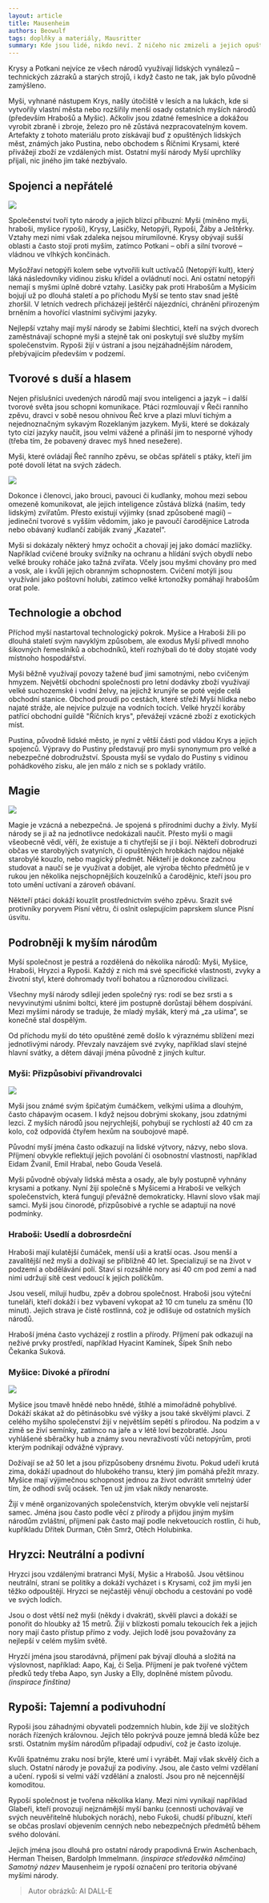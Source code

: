 ```yaml
---
layout: article
title: Mausenheim
authors: Beowulf
tags: doplňky a materiály, Mausritter
summary: Kde jsou lidé, nikdo neví. Z ničeho nic zmizeli a jejich opuštěná města ovládly Krysy a Potkani (pokud je název zvířete psán s velkým písmenem, jedná se o konkrétní národ). Tito tvorové, žijící ve stínech lidského světa, náhle povstali a přizpůsobili si opuštěná města pro své vlastní účely.
---
```


Krysy a Potkani nejvíce ze všech národů využívají lidských vynálezů – technických zázraků a starých strojů, i když často ne tak, jak bylo původně zamýšleno.

Myši, vyhnané nástupem Krys, našly útočiště v lesích a na lukách, kde si vytvořily vlastní města nebo rozšířily menší osady ostatních myších národů (především Hrabošů a Myšic). Ačkoliv jsou zdatné řemeslnice a dokážou vyrobit zbraně i zbroje, železo pro ně zůstává nezpracovatelným kovem. Artefakty z tohoto materiálu proto získávají buď z opuštěných lidských měst, známých jako Pustina, nebo obchodem s Říčními Krysami, které přivážejí zboží ze vzdálených míst. Ostatní myší národy Myší uprchlíky přijali, nic jiného jim také nezbývalo.

## Spojenci a nepřátelé

![](povoz_s_broukem.jpg)

Společenství tvoří tyto národy a jejich blízcí příbuzní: Myši (míněno myši, hraboši, myšice rypoši), Krysy, Lasičky, Netopýři, Rypoši, Žáby a Ještěrky. Vztahy mezi nimi však zdaleka nejsou mírumilovné. Krysy obývají sušší oblasti a často stojí proti myším, zatímco Potkani – obří a silní tvorové – vládnou ve vlhkých končinách.

Myšožřaví netopýři kolem sebe vytvořili kult uctívačů (Netopýří kult), který láká následovníky vidinou zisku křídel a ovládnutí noci. Ani ostatní netopýři nemají s myšmi úplně dobré vztahy. Lasičky pak proti Hrabošům a Myšicím bojují už po dlouhá staletí a po příchodu Myší se tento stav snad ještě zhoršil. V letních vedrech přicházejí ještěrčí nájezdníci, chránění přirozeným brněním a hovořící vlastními syčivými jazyky.

Nejlepší vztahy mají myší národy se žabími šlechtici, kteří na svých dvorech zaměstnávají schopné myši a stejně tak oni poskytují své služby myším společenstvím. Rypoši žijí v ústraní a jsou nejzáhadnějším národem, přebývajícím především v podzemí.

## Tvorové s duší a hlasem

Nejen příslušníci uvedených národů mají svou inteligenci a jazyk – i další tvorové světa jsou schopni komunikace. Ptáci rozmlouvají v Řeči ranního zpěvu, dravci v sobě nesou ohnivou Řeč krve a plazi mluví tichým a nejednoznačným sykavým Rozeklaným jazykem. Myši, které se dokázaly tyto cizí jazyky naučit, jsou velmi vážené a přináší jim to nesporné výhody (třeba tím, že pobavený dravec myš hned nesežere).

Myši, které ovládají Řeč ranního zpěvu, se občas spřátelí s ptáky, kteří jim poté dovolí létat na svých zádech.

![](kudlanka.jpg)

Dokonce i členovci, jako brouci, pavouci či kudlanky, mohou mezi sebou omezeně komunikovat, ale jejich inteligence zůstává blízká (našim, tedy lidským) zvířatům. Přesto existují výjimky (snad způsobené magií) – jedineční tvorové s vyšším vědomím, jako je pavoučí čarodějnice Latroda nebo obávaný kudlančí zabiják zvaný „Kazatel“.

Myši si dokázaly některý hmyz ochočit a chovají jej jako domácí mazlíčky. Například cvičené brouky svižníky na ochranu a hlídání svých obydlí nebo velké brouky roháče jako tažná zvířata. Včely jsou myšmi chovány pro med a vosk, ale i kvůli jejich obranným schopnostem. Cvičení motýli jsou využíváni jako poštovní holubi, zatímco velké krtonožky pomáhají hrabošům orat pole.

## Technologie a obchod

Příchod myší nastartoval technologický pokrok. Myšice a Hraboši žili po dlouhá staletí svým navyklým způsobem, ale exodus Myší přivedl mnoho šikovných řemeslníků a obchodníků, kteří rozhýbali do té doby stojaté vody místnoho hospodářství.

Myši běžně využívají povozy tažené buď jimi samotnými, nebo cvičeným hmyzem. Největší obchodní společnosti pro letní dodávky zboží využívají velké suchozemské i vodní želvy, na jejichž krunýře se poté vejde celá obchodní stanice. Obchod proudí po cestách, které střeží Myší hlídka nebo najaté stráže, ale nejvíce pulzuje na vodních tocích. Velké hryzčí koráby patřící obchodní guildě "Říčních krys", převážejí vzácné zboží z exotických míst.

Pustina, původně lidské město, je nyní z větší části pod vládou Krys a jejich spojenců. Výpravy do Pustiny představují pro myši synonymum pro velké a nebezpečné dobrodružství. Spousta myší se vydalo do Pustiny s vidinou pohádkového zisku, ale jen málo z nich se s poklady vrátilo.

## Magie

![](krysa.jpg)

Magie je vzácná a nebezpečná. Je spojená s přírodními duchy a živly. Myší národy se ji až na jednotlivce nedokázali naučit. Přesto myši o magii všeobecně vědí, věří, že existuje a ti chytřejší se jí i bojí. Někteří dobrodruzi občas ve starobylých svatyních, či opuštěných hrobkách najdou nějaké starobylé kouzlo, nebo magický předmět. Někteří je dokonce začnou studovat a naučí se je využívat a dobíjet, ale výroba těchto předmětů je v rukou jen několika nejschopnějších kouzelníků a čarodějnic, kteří jsou pro toto umění uctívaní a zároveň obávaní.

Někteří ptáci dokáží kouzlit prostřednictvím svého zpěvu. Srazit své protivníky poryvem Písní větru, či oslnit oslepujícím paprskem slunce Písní úsvitu.

## Podrobněji k myším národům

Myší společnost je pestrá a rozdělená do několika národů: Myši, Myšice, Hraboši, Hryzci a Rypoši. Každý z nich má své specifické vlastnosti, zvyky a životní styl, které dohromady tvoří bohatou a různorodou civilizaci.

Všechny myší národy sdílejí jeden společný rys: rodí se bez srsti a s nevyvinutými ušními boltci, které jim postupně dorůstají během dospívání. Mezi myšími národy se traduje, že mladý myšák, který má „za ušima“, se konečně stal dospělým.

Od příchodu myší do této opuštěné země došlo k výraznému sblížení mezi jednotlivými národy. Převzaly navzájem své zvyky, například slaví stejné hlavní svátky, a dětem dávají jména původně z jiných kultur.

### Myši: Přizpůsobiví přivandrovalci

![](kane.jpg)

Myši jsou známé svým špičatým čumáčkem, velkými ušima a dlouhým, často chápavým ocasem. I když nejsou dobrými skokany, jsou zdatnými lezci. Z myších národů jsou nejrychlejší, pohybují se rychlostí až 40 cm za kolo, což odpovídá čtyřem hexům na soubojové mapě.

Původní myší jména často odkazují na lidské výtvory, názvy, nebo slova. Příjmení obvykle reflektují jejich povolání či osobnostní vlastnosti, například Eidam Žvanil, Emil Hrabal, nebo Gouda Veselá.

Myši původně obývaly lidská města a osady, ale byly postupně vyhnány krysami a potkany. Nyní žijí společně s Myšicemi a Hraboši ve velkých společenstvích, která fungují převážně demokraticky. Hlavní slovo však mají samci. Myši jsou činorodé, přizpůsobivé a rychle se adaptují na nové podmínky.

### Hraboši: Usedlí a dobrosrdeční

Hraboši mají kulatější čumáček, menší uši a kratší ocas. Jsou menší a zavalitější než myši a dožívají se přibližně 40 let. Specializují se na život v podzemí a obdělávání polí. Staví si rozsáhlé nory asi 40 cm pod zemí a nad nimi udržují sítě cest vedoucí k jejich políčkům.

Jsou veselí, milují hudbu, zpěv a dobrou společnost. Hraboši jsou výteční tuneláři, kteří dokáží i bez vybavení vykopat až 10 cm tunelu za směnu (10 minut). Jejich strava je čistě rostlinná, což je odlišuje od ostatních myších národů.

Hraboší jména často vycházejí z rostlin a přírody. Příjmení pak odkazují na neživé prvky prostředí, například Hyacint Kamínek, Šípek Sníh nebo Čekanka Suková.

### Myšice: Divoké a přírodní

![](mysi_hranicar.jpg)

Myšice jsou tmavě hnědé nebo hnědé, štíhlé a mimořádně pohyblivé. Dokáží skákat až do pětinásobku své výšky a jsou také skvělými plavci. Z celého myšího společenství žijí v největším sepětí s přírodou. Na podzim a v zimě se živí semínky, zatímco na jaře a v létě loví bezobratlé. Jsou vyhlášené sběračky hub a známy svou nevraživostí vůči netopýrům, proti kterým podnikají odvážné výpravy.

Dožívají se až 50 let a jsou přizpůsobeny drsnému životu. Pokud udeří krutá zima, dokáží upadnout do hlubokého transu, který jim pomáhá přežít mrazy. Myšice mají výjimečnou schopnost jednou za život odvrátit smrtelný úder tím, že odhodí svůj ocásek. Ten už jim však nikdy nenaroste.

Žijí v méně organizovaných společenstvích, kterým obvykle velí nejstarší samec. Jména jsou často podle věcí z přírody a přijdou jiným myším národům zvláštní, příjmení pak často mají podle nekvetoucích rostlin, či hub, kupříkladu Dřítek Durman, Ctěn Smrž, Otěch Holubinka.

## Hryzci: Neutrální a podivní

Hryzci jsou vzdálenými bratranci Myší, Myšic a Hrabošů. Jsou většinou neutrální, straní se politiky a dokáží vycházet i s Krysami, což jim myši jen těžko odpouštějí. Hryzci se nejčastěji věnují obchodu a cestování po vodě ve svých lodích.

Jsou o dost větší než myši (někdy i dvakrát), skvělí plavci a dokáží se ponořit do hloubky až 15 metrů. Žijí v blízkosti pomalu tekoucích řek a jejich nory mají často přístup přímo z vody. Jejich lodě jsou považovány za nejlepší v celém myším světě.

Hryzčí jména jsou starodávná, příjmení pak bývají dlouhá a složitá na výslovnost, například: Aapo, Kaj, či Selja. Příjmení je pak tvořené výčtem předků tedy třeba Aapo, syn Jusky a Elly, doplněné místem původu. _(inspirace finština)_

## Rypoši: Tajemní a podivuhodní

Rypoši jsou záhadnými obyvateli podzemních hlubin, kde žijí ve složitých norách řízených královnou. Jejich tělo pokrývá pouze jemná bledá kůže bez srsti. Ostatním myším národům připadají odpudiví, což je často izoluje.

Kvůli špatnému zraku nosí brýle, které umí i vyrábět. Mají však skvělý čich a sluch. Ostatní národy je považují za podivíny. Jsou, ale často velmi vzdělaní a učení. rypoši si velmi váží vzdělání a znalostí. Jsou pro ně nejcennější komoditou.

Rypoší společnost je tvořena několika klany. Mezi nimi vynikají například Glabeři, kteří provozují nejznámější myší banku (cennosti uchovávají ve svých neuvěřitelně hlubokých norách), nebo Fukoši, chudší příbuzní, kteří se občas proslaví objevením cenných nebo nebezpečných předmětů během svého dolování.

Jejich jména jsou dlouhá pro ostatní národy prapodivná Erwin Aschenbach, Herman Theisen, Bardolph Immelmann. _(inspirace středověká němčina) Samotný název_ Mausenheim je rypoší označení pro teritoria obývané myšími národy.
  
> Autor obrázků: AI DALL-E
